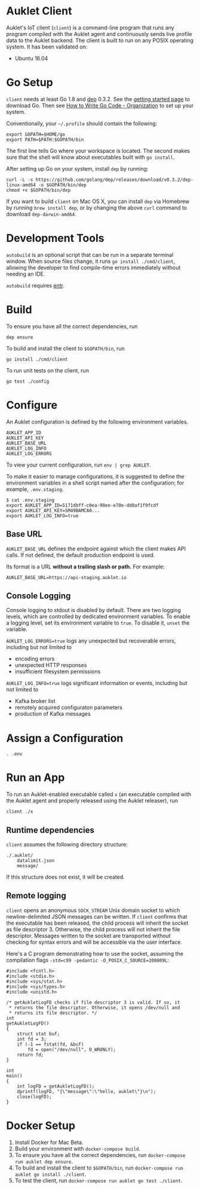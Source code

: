 # Auklet Client

Auklet's IoT client (`client`) is a command-line program that runs any program
compiled with the Auklet agent and continuously sends live profile data to the
Auklet backend. The client is built to run on any POSIX operating system. It has
been validated on:

- Ubuntu 16.04

# Go Setup

`client` needs at least Go 1.8 and [dep][godep] 0.3.2. See the
[getting started page][gs] to download Go. Then see [How to Write Go Code -
Organization][org] to set up your system.

[godep]: https://github.com/golang/dep
[gs]: https://golang.org/doc/install
[org]: https://golang.org/doc/code.html#Organization

Conventionally, your `~/.profile` should contain the following:

	export GOPATH=$HOME/go
	export PATH=$PATH:$GOPATH/bin

The first line tells Go where your workspace is located. The second makes sure
that the shell will know about executables built with `go install`.

After setting up Go on your system, install `dep` by running:

	curl -L -s https://github.com/golang/dep/releases/download/v0.3.2/dep-linux-amd64 -o $GOPATH/bin/dep
	chmod +x $GOPATH/bin/dep

If you want to build `client` on Mac OS X, you can install `dep` via
Homebrew by running `brew install dep`, or by changing the above `curl` command
to download `dep-darwin-amd64`.

# Development Tools

`autobuild` is an optional script that can be run in a separate terminal window.
When source files change, it runs `go install ./cmd/client`, allowing the developer to find
compile-time errors immediately without needing an IDE.

`autobuild` requires [entr](http://www.entrproject.org/).

# Build

To ensure you have all the correct dependencies, run

	dep ensure

To build and install the client to `$GOPATH/bin`, run

	go install ./cmd/client

To run unit tests on the client, run

	go test ./config

# Configure

An Auklet configuration is defined by the following environment variables.

	AUKLET_APP_ID
	AUKLET_API_KEY
	AUKLET_BASE_URL
	AUKLET_LOG_INFO
	AUKLET_LOG_ERRORS

To view your current configuration, run `env | grep AUKLET`.

To make it easier to manage configurations, it is suggested to define the
environment variables in a shell script named after the configuration; for
example, `.env.staging`.

	$ cat .env.staging
	export AUKLET_APP_ID=5171dbff-c0ea-98ee-e70e-dd0af1f9fcdf
	export AUKLET_API_KEY=SM49BAMCA0...
	export AUKLET_LOG_INFO=true

## Base URL

`AUKLET_BASE_URL` defines the endpoint against which the client makes API calls.
If not defined, the default production endpoint is used.

Its format is a URL **without a trailing slash or path.** For example:

	AUKLET_BASE_URL=https://api-staging.auklet.io

## Console Logging

Console logging to stdout is disabled by default. There are two logging levels,
which are controlled by dedicated environment variables. To enable a logging
level, set its environment variable to `true`. To disable it, `unset` the
variable.

`AUKLET_LOG_ERRORS=true` logs any unexpected but recoverable errors, including but
not limited to

- encoding errors
- unexpected HTTP responses
- insufficient filesystem permissions

`AUKLET_LOG_INFO=true` logs significant information or events, including but not
limited to

- Kafka broker list
- remotely acquired configuraton parameters
- production of Kafka messages

# Assign a Configuration

	. .env

# Run an App

To run an Auklet-enabled executable called `x` (an executable compiled with the
Auklet agent and properly released using the Auklet releaser), run

	client ./x

## Runtime dependencies

`client` assumes the following directory structure:

	./.auklet/
		datalimit.json
		message/

If this structure does not exist, it will be created.

## Remote logging

`client` opens an anonymous `SOCK_STREAM` Unix domain socket to which
newline-delimited JSON messages can be written.  If `client` confirms that the
executable has been released, the child process will inherit the socket as file
descriptor 3. Otherwise, the child process will not inherit the file descriptor.
Messages written to the socket are transported without checking for syntax
errors and will be accessible via the user interface.

Here's a C program demonstrating how to use the socket, assuming the compilation
flags `-std=c99 -pedantic -D_POSIX_C_SOURCE=200809L`:

	#include <fcntl.h>
	#include <stdio.h>
	#include <sys/stat.h>
	#include <sys/types.h>
	#include <unistd.h>

	/* getAukletLogFD checks if file descriptor 3 is valid. If so, it
	 * returns the file descriptor. Otherwise, it opens /dev/null and
	 * returns its file descriptor. */
	int
	getAukletLogFD()
	{
		struct stat buf;
		int fd = 3;
		if (-1 == fstat(fd, &buf)
			fd = open("/dev/null", O_WRONLY);
		return fd;
	}

	int
	main()
	{
		int logFD = getAukletLogFD();
		dprintf(logFD, "{\"message\":\"hello, auklet\"}\n");
		close(logFD);
	}

# Docker Setup

1. Install Docker for Mac Beta.
1. Build your environment with `docker-compose build`.
1. To ensure you have all the correct dependencies, run `docker-compose run auklet dep ensure`.
1. To build and install the client to `$GOPATH/bin`, run `docker-compose run auklet go install ./client`.
1. To test the client, run `docker-compose run auklet go test ./client`.
